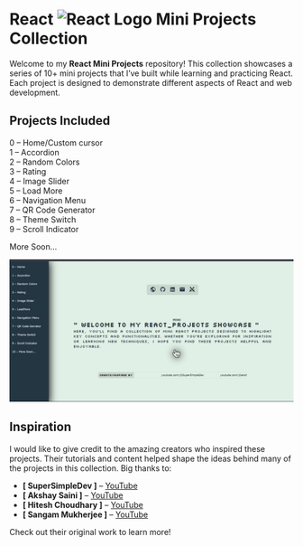 # React <img src="https://upload.wikimedia.org/wikipedia/commons/a/a7/React-icon.svg" alt="React Logo" height="25"> Mini Projects Collection

Welcome to my **React Mini Projects** repository! This collection showcases a series of 10+ mini projects that I’ve built while learning and practicing React. Each project is designed to demonstrate different aspects of React and web development.

## Projects Included

0 – Home/Custom cursor  
1 – Accordion  
2 – Random Colors  
3 – Rating  
4 – Image Slider  
5 – Load More  
6 – Navigation Menu  
7 – QR Code Generator  
8 – Theme Switch  
9 – Scroll Indicator  

More Soon...

![Project Screenshot](./public/project-screenshots.gif)

## Inspiration

I would like to give credit to the amazing creators who inspired these projects. Their tutorials and content helped shape the ideas behind many of the projects in this collection. Big thanks to:

- **[ SuperSimpleDev ]** – [YouTube](https://www.youtube.com/@SuperSimpleDev)
- **[ Akshay Saini ]** – [YouTube](https://www.youtube.com/@akshaymarch7)
- **[ Hitesh Choudhary ]** – [YouTube](https://www.youtube.com/@HiteshCodeLab)
- **[ Sangam Mukherjee ]** – [YouTube](https://www.youtube.com/@sangammukherjee)

Check out their original work to learn more!
